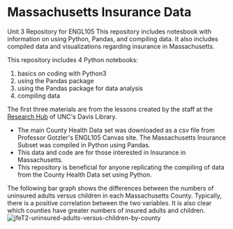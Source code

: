 # Massachusetts Insurance Data
Unit 3 Repository for ENGL105
This repository includes notesbook with information on using Python, Pandas, and compiling data. It also includes compiled data and visualizations regarding insurance in Massachusetts.  

This repository includes 4 Python notebooks:
1. basics on coding with Python3
2. using the Pandas package 
3. using the Pandas package for data analysis
4. compiling data

The first three materials are from the lessons created by the staff at the [Research Hub](https://library.unc.edu/data/) of UNC's Davis Library.

- The main County Health Data set was downloaded as a csv file from Professor Gotzler's ENGL105 Canvas site. The Massachusetts Insurance Subset was compiled in Python using Pandas. 
- This data and code are for those interested in Insurance in Massachusetts. 
- This repository is beneficial for anyone replicating the compiling of data from the County Health Data set using Python. 

The following bar graph shows the differences between the numbers of uninsured adults versus children in each Massachusetts County. Typically, there is a positive correlation between the two variables. It is also clear which counties have greater numbers of insured adults and children.
![jfeT2-uninsured-adults-versus-children-by-county](https://user-images.githubusercontent.com/118310564/202953155-ec6bb56a-0ab3-4f19-94aa-583c8194b701.png)

